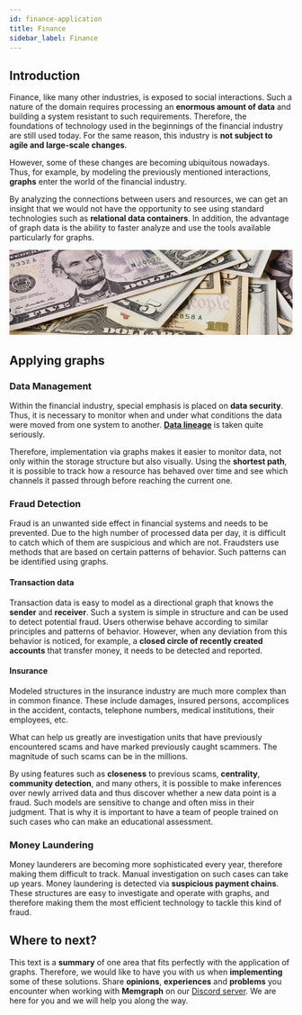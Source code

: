 ```yaml
---
id: finance-application
title: Finance
sidebar_label: Finance
---
```


## Introduction

Finance, like many other industries, is exposed to social interactions. Such a
nature of the domain requires processing an **enormous amount of data** and
building a system resistant to such requirements. Therefore, the foundations of
technology used in the beginnings of the financial industry are still used
today. For the same reason, this industry is **not subject to agile and
large-scale changes**.

However, some of these changes are becoming ubiquitous nowadays. Thus, for
example, by modeling the previously mentioned interactions, **graphs** enter the
world of the financial industry.

By analyzing the connections between users and resources, we can get an insight
that we would not have the opportunity to see using standard technologies such
as **relational data containers**. In addition, the advantage of graph data is
the ability to faster analyze and use the tools available particularly for
graphs.

![memgraph-graph-algorithm-applications-finance](../data/applications/memgraph-graph-algorithm-applications-finance.jpg)

## Applying graphs

### Data Management

Within the financial industry, special emphasis is placed on **data security**.
Thus, it is necessary to monitor when and under what conditions the data were
moved from one system to another. [**Data
lineage**](https://en.wikipedia.org/wiki/Data_lineage) is taken quite seriously.

Therefore, implementation via graphs makes it easier to monitor data, not only
within the storage structure but also visually. Using the **shortest path**, it
is possible to track how a resource has behaved over time and see which channels
it passed through before reaching the current one.

### Fraud Detection

Fraud is an unwanted side effect in financial systems and needs to be prevented.
Due to the high number of processed data per day, it is difficult to catch which
of them are suspicious and which are not. Fraudsters use methods that are based
on certain patterns of behavior. Such patterns can be identified using graphs.

#### Transaction data

Transaction data is easy to model as a directional graph that knows the
**sender** and **receiver**. Such a system is simple in structure and can be
used to detect potential fraud. Users otherwise behave according to similar
principles and patterns of behavior. However, when any deviation from this
behavior is noticed, for example, a **closed circle of recently created
accounts** that transfer money, it needs to be detected and reported.

#### Insurance

Modeled structures in the insurance industry are much more complex than in
common finance. These include damages, insured persons, accomplices in the
accident, contacts, telephone numbers, medical institutions, their employees,
etc.

What can help us greatly are investigation units that have previously
encountered scams and have marked previously caught scammers. The magnitude of
such scams can be in the millions.

By using features such as **closeness** to previous scams, **centrality**,
**community detection**, and many others, it is possible to make inferences over
newly arrived data and thus discover whether a new data point is a fraud. Such
models are sensitive to change and often miss in their judgment. That is why it
is important to have a team of people trained on such cases who can make an
educational assessment.

### Money Laundering

Money launderers are becoming more sophisticated every year, therefore making
them difficult to track. Manual investigation on such cases can take up years.
Money laundering is detected via **suspicious payment chains**. These structures
are easy to investigate and operate with graphs, and therefore making them the
most efficient technology to tackle this kind of fraud.

## Where to next?

This text is a **summary** of one area that fits perfectly with the application
of graphs. Therefore, we would like to have you with us when **implementing**
some of these solutions. Share **opinions**, **experiences** and **problems**
you encounter when working with **Memgraph** on our [Discord
server](https://discord.gg/memgraph). We are here for you and we will help you
along the way.
